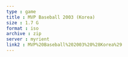 ```yaml
---
type : game
title : MVP Baseball 2003 (Korea)
size : 1.7 G
format : iso
archive : zip
server : myrient
link2 : MVP%20Baseball%202003%20%28Korea%29
---
```


